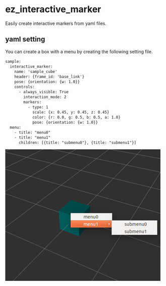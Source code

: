 # ez_interactive_marker

Easily create interactive markers from yaml files.

## yaml setting

You can create a box with a menu by creating the following setting file.

```
sample:
  interactive_marker:
    name: 'sample_cube'
    header: {frame_id: 'base_link'}
    pose: {orientation: {w: 1.0}}
    controls:
      - always_visible: True
        interaction_mode: 2
        markers:
          - type: 1
            scale: {x: 0.45, y: 0.45, z: 0.45}
            color: {r: 0.0, g: 0.5, b: 0.5, a: 1.0}
            pose: {orientation: {w: 1.0}}
  menu:
    - title: "menu0"
    - title: "menu1"
      children: [{title: "submenu0"}, {title: "submenu1"}]
```

![rviz_image](images/rviz_image.png)